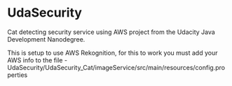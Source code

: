 # UdaSecurity
Cat detecting security service using AWS project from the Udacity Java Development Nanodegree.

This is setup to use AWS Rekognition, for this to work you must add your AWS info to the file -
UdaSecurity/UdaSecurity_Cat/imageService/src/main/resources/config.properties
